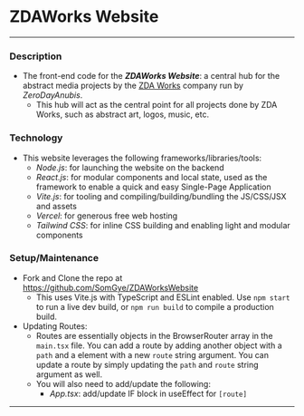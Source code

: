 # ZDAWorks Website
------
### Description
- The front-end code for the ***ZDAWorks Website***: a central hub for the abstract media projects by the <u>ZDA Works</u> company run by *ZeroDayAnubis*.
  - This hub will act as the central point for all projects done by ZDA Works, such as abstract art, logos, music, etc.
### Technology
- This website leverages the following frameworks/libraries/tools:
  - *Node.js*: for launching the website on the backend
  - *React.js*: for modular components and local state, used as the framework to enable a quick and easy Single-Page Application
  - *Vite.js*: for tooling and compiling/building/bundling the JS/CSS/JSX and assets
  - *Vercel*: for generous free web hosting
  - *Tailwind CSS*: for inline CSS building and enabling light and modular components
### Setup/Maintenance
- Fork and Clone the repo at https://github.com/SomGye/ZDAWorksWebsite
  - This uses Vite.js with TypeScript and ESLint enabled. Use `npm start` to run a live dev build, or `npm run build` to compile a production build.
- Updating Routes: 
  - Routes are essentially objects in the BrowserRouter array in the `main.tsx` file. You can add a route by adding another object with a `path` and a <App> element with a new `route` string argument. You can update a route by simply updating the `path` and `route` string argument as well. 
  - You will also need to add/update the following:
    - *App.tsx*: add/update IF block in useEffect for `[route]`
------